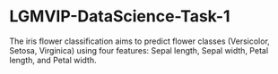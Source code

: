 # LGMVIP-DataScience-Task-1
The iris flower classification aims to predict flower classes (Versicolor, Setosa, Virginica) using four features: Sepal length, Sepal width, Petal length, and Petal width.
